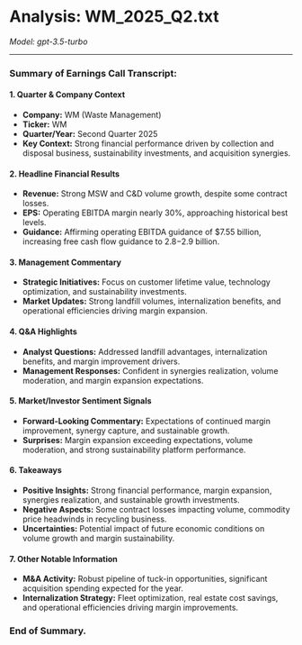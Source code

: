 # Analysis: WM_2025_Q2.txt

*Model: gpt-3.5-turbo*

---

### Summary of Earnings Call Transcript:

#### 1. **Quarter & Company Context**
- **Company:** WM (Waste Management)
- **Ticker:** WM
- **Quarter/Year:** Second Quarter 2025
- **Key Context:** Strong financial performance driven by collection and disposal business, sustainability investments, and acquisition synergies.

#### 2. **Headline Financial Results**
- **Revenue:** Strong MSW and C&D volume growth, despite some contract losses.
- **EPS:** Operating EBITDA margin nearly 30%, approaching historical best levels.
- **Guidance:** Affirming operating EBITDA guidance of $7.55 billion, increasing free cash flow guidance to $2.8-$2.9 billion.

#### 3. **Management Commentary**
- **Strategic Initiatives:** Focus on customer lifetime value, technology optimization, and sustainability investments.
- **Market Updates:** Strong landfill volumes, internalization benefits, and operational efficiencies driving margin expansion.

#### 4. **Q&A Highlights**
- **Analyst Questions:** Addressed landfill advantages, internalization benefits, and margin improvement drivers.
- **Management Responses:** Confident in synergies realization, volume moderation, and margin expansion expectations.

#### 5. **Market/Investor Sentiment Signals**
- **Forward-Looking Commentary:** Expectations of continued margin improvement, synergy capture, and sustainable growth.
- **Surprises:** Margin expansion exceeding expectations, volume moderation, and strong sustainability platform performance.

#### 6. **Takeaways**
- **Positive Insights:** Strong financial performance, margin expansion, synergies realization, and sustainable growth investments.
- **Negative Aspects:** Some contract losses impacting volume, commodity price headwinds in recycling business.
- **Uncertainties:** Potential impact of future economic conditions on volume growth and margin sustainability.

#### 7. **Other Notable Information**
- **M&A Activity:** Robust pipeline of tuck-in opportunities, significant acquisition spending expected for the year.
- **Internalization Strategy:** Fleet optimization, real estate cost savings, and operational efficiencies driving margin improvements.

### End of Summary.